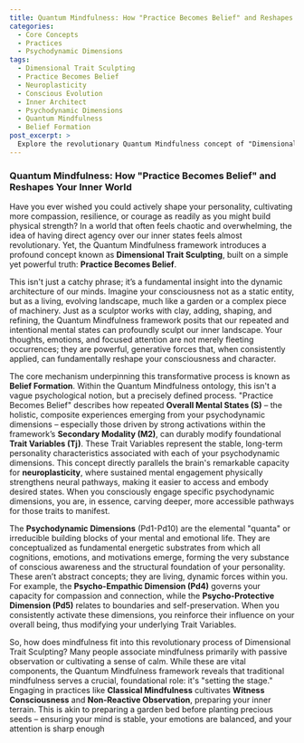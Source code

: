 ```yaml
---
title: Quantum Mindfulness: How "Practice Becomes Belief" and Reshapes Your Inner World
categories:
  - Core Concepts
  - Practices
  - Psychodynamic Dimensions
tags:
  - Dimensional Trait Sculpting
  - Practice Becomes Belief
  - Neuroplasticity
  - Conscious Evolution
  - Inner Architect
  - Psychodynamic Dimensions
  - Quantum Mindfulness
  - Belief Formation
post_excerpt: >
  Explore the revolutionary Quantum Mindfulness concept of "Dimensional Trait Sculpting," where consistent intentional mental states can fundamentally reshape your inner world. Learn how "Practice Becomes Belief" is more than a catchy phrase; it's a profound mechanism rooted in psychodynamic principles and neuroplasticity, offering a blueprint for enduring personal evolution. Discover how mindful practice serves as the foundational stage for actively cultivating desired character traits and becoming the active architect of your own consciousness.
---
```

### Quantum Mindfulness: How "Practice Becomes Belief" and Reshapes Your Inner World

Have you ever wished you could actively shape your personality, cultivating more compassion, resilience, or courage as readily as you might build physical strength? In a world that often feels chaotic and overwhelming, the idea of having direct agency over our inner states feels almost revolutionary. Yet, the Quantum Mindfulness framework introduces a profound concept known as **Dimensional Trait Sculpting**, built on a simple yet powerful truth: **Practice Becomes Belief**.

This isn't just a catchy phrase; it’s a fundamental insight into the dynamic architecture of our minds. Imagine your consciousness not as a static entity, but as a living, evolving landscape, much like a garden or a complex piece of machinery. Just as a sculptor works with clay, adding, shaping, and refining, the Quantum Mindfulness framework posits that our repeated and intentional mental states can profoundly sculpt our inner landscape. Your thoughts, emotions, and focused attention are not merely fleeting occurrences; they are powerful, generative forces that, when consistently applied, can fundamentally reshape your consciousness and character.

The core mechanism underpinning this transformative process is known as **Belief Formation**. Within the Quantum Mindfulness ontology, this isn't a vague psychological notion, but a precisely defined process. "Practice Becomes Belief" describes how repeated **Overall Mental States (S)** – the holistic, composite experiences emerging from your psychodynamic dimensions – especially those driven by strong activations within the framework’s **Secondary Modality (M2)**, can durably modify foundational **Trait Variables (Tj)**. These Trait Variables represent the stable, long-term personality characteristics associated with each of your psychodynamic dimensions. This concept directly parallels the brain's remarkable capacity for **neuroplasticity**, where sustained mental engagement physically strengthens neural pathways, making it easier to access and embody desired states. When you consciously engage specific psychodynamic dimensions, you are, in essence, carving deeper, more accessible pathways for those traits to manifest.

The **Psychodynamic Dimensions** (Pd1-Pd10) are the elemental "quanta" or irreducible building blocks of your mental and emotional life. They are conceptualized as fundamental energetic substrates from which all cognitions, emotions, and motivations emerge, forming the very substance of conscious awareness and the structural foundation of your personality. These aren’t abstract concepts; they are living, dynamic forces within you. For example, the **Psycho-Empathic Dimension (Pd4)** governs your capacity for compassion and connection, while the **Psycho-Protective Dimension (Pd5)** relates to boundaries and self-preservation. When you consistently activate these dimensions, you reinforce their influence on your overall being, thus modifying your underlying Trait Variables.

So, how does mindfulness fit into this revolutionary process of Dimensional Trait Sculpting? Many people associate mindfulness primarily with passive observation or cultivating a sense of calm. While these are vital components, the Quantum Mindfulness framework reveals that traditional mindfulness serves a crucial, foundational role: it's "setting the stage." Engaging in practices like **Classical Mindfulness** cultivates **Witness Consciousness** and **Non-Reactive Observation**, preparing your inner terrain. This is akin to preparing a garden bed before planting precious seeds – ensuring your mind is stable, your emotions are balanced, and your attention is sharp enough